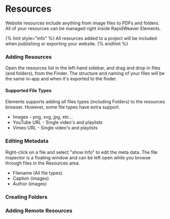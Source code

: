# Resources

Website resources include anything from image files to PDFs and folders. All of your resources can be managed right inside RapidWeaver Elements.

{% hint style="info" %}
All resources added to a project will be included when publishing or exporting your website.
{% endhint %}

### Adding Resources

Open the resources list in the left-hand sidebar, and drag and drop in files (and folders), from the Finder. The structure and naming of your files will be the same in-app and when it's exported to the finder.

#### Supported File Types&#x20;

Elements supports adding all files types (including Folders) to the resources browser. However, some file types have extra support.

* Images - png, svg, jpg, etc…
* YouTube URL - Single video's and playlists
* Vimeo URL - Single video's and playlists

### Editing Metadata

Right-click on a file and select "show Info" to edit the meta data. The file inspector is a floating window and can be left open while you browse through files in the Resources area.

* Filename (All file types)
* Caption (images)
* Author (images)

### Creating Folders



### Adding Remote Resources


